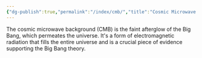 ```yaml
---
{"dg-publish":true,"permalink":"/index/cmb/","title":"Cosmic Microwave Background","created":"2024-05-31T10:37:54.626+05:30","updated":"2024-06-04T22:45:10.939+05:30"}
---
```



The cosmic microwave background (CMB) is the faint afterglow of the Big Bang, which permeates the universe. It's a form of electromagnetic radiation that fills the entire universe and is a crucial piece of evidence supporting the Big Bang theory.
